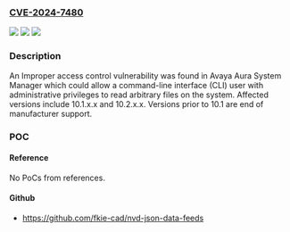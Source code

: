 ### [CVE-2024-7480](https://cve.mitre.org/cgi-bin/cvename.cgi?name=CVE-2024-7480)
![](https://img.shields.io/static/v1?label=Product&message=Aura%20System%20Manager&color=blue)
![](https://img.shields.io/static/v1?label=Version&message=%3D%2010.1.x.x%20&color=brighgreen)
![](https://img.shields.io/static/v1?label=Vulnerability&message=CWE-269%20Improper%20Privilege%20Management&color=brighgreen)

### Description

An Improper access control vulnerability was found in Avaya Aura System Manager which could allow a command-line interface (CLI) user with administrative privileges to read arbitrary files on the system. Affected versions include 10.1.x.x and 10.2.x.x. Versions prior to 10.1 are end of manufacturer support.

### POC

#### Reference
No PoCs from references.

#### Github
- https://github.com/fkie-cad/nvd-json-data-feeds


